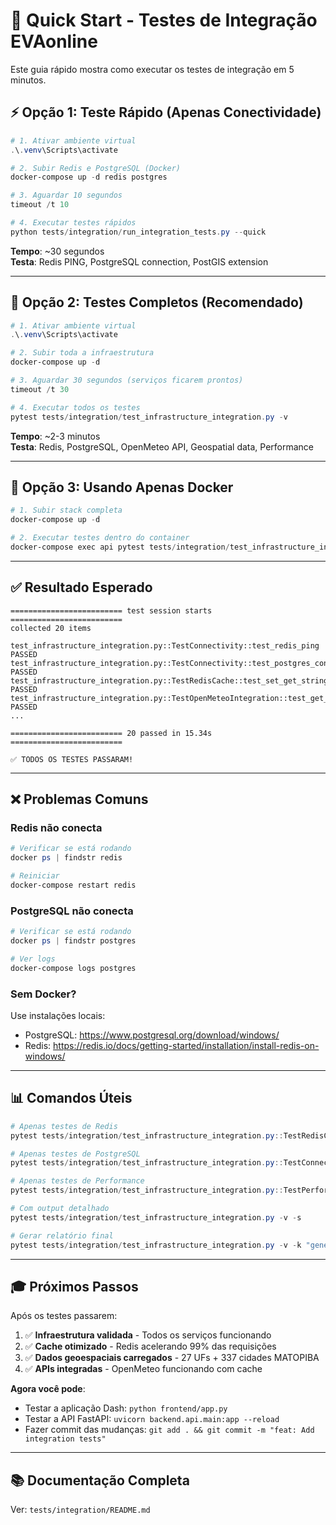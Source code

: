 # 🚀 Quick Start - Testes de Integração EVAonline

Este guia rápido mostra como executar os testes de integração em 5 minutos.

## ⚡ Opção 1: Teste Rápido (Apenas Conectividade)

```powershell
# 1. Ativar ambiente virtual
.\.venv\Scripts\activate

# 2. Subir Redis e PostgreSQL (Docker)
docker-compose up -d redis postgres

# 3. Aguardar 10 segundos
timeout /t 10

# 4. Executar testes rápidos
python tests/integration/run_integration_tests.py --quick
```

**Tempo**: ~30 segundos  
**Testa**: Redis PING, PostgreSQL connection, PostGIS extension

---

## 🎯 Opção 2: Testes Completos (Recomendado)

```powershell
# 1. Ativar ambiente virtual
.\.venv\Scripts\activate

# 2. Subir toda a infraestrutura
docker-compose up -d

# 3. Aguardar 30 segundos (serviços ficarem prontos)
timeout /t 30

# 4. Executar todos os testes
pytest tests/integration/test_infrastructure_integration.py -v
```

**Tempo**: ~2-3 minutos  
**Testa**: Redis, PostgreSQL, OpenMeteo API, Geospatial data, Performance

---

## 🐳 Opção 3: Usando Apenas Docker

```powershell
# 1. Subir stack completa
docker-compose up -d

# 2. Executar testes dentro do container
docker-compose exec api pytest tests/integration/test_infrastructure_integration.py -v
```

---

## ✅ Resultado Esperado

```
========================= test session starts =========================
collected 20 items

test_infrastructure_integration.py::TestConnectivity::test_redis_ping PASSED
test_infrastructure_integration.py::TestConnectivity::test_postgres_connection PASSED
test_infrastructure_integration.py::TestRedisCache::test_set_get_string PASSED
test_infrastructure_integration.py::TestOpenMeteoIntegration::test_get_elevation_with_cache PASSED
...

========================= 20 passed in 15.34s =========================

✅ TODOS OS TESTES PASSARAM!
```

---

## ❌ Problemas Comuns

### Redis não conecta
```powershell
# Verificar se está rodando
docker ps | findstr redis

# Reiniciar
docker-compose restart redis
```

### PostgreSQL não conecta
```powershell
# Verificar se está rodando
docker ps | findstr postgres

# Ver logs
docker-compose logs postgres
```

### Sem Docker?
Use instalações locais:
- PostgreSQL: https://www.postgresql.org/download/windows/
- Redis: https://redis.io/docs/getting-started/installation/install-redis-on-windows/

---

## 📊 Comandos Úteis

```powershell
# Apenas testes de Redis
pytest tests/integration/test_infrastructure_integration.py::TestRedisCache -v

# Apenas testes de PostgreSQL
pytest tests/integration/test_infrastructure_integration.py::TestConnectivity -v

# Apenas testes de Performance
pytest tests/integration/test_infrastructure_integration.py::TestPerformance -v

# Com output detalhado
pytest tests/integration/test_infrastructure_integration.py -v -s

# Gerar relatório final
pytest tests/integration/test_infrastructure_integration.py -v -k "generate_integration_report"
```

---

## 🎓 Próximos Passos

Após os testes passarem:

1. ✅ **Infraestrutura validada** - Todos os serviços funcionando
2. ✅ **Cache otimizado** - Redis acelerando 99% das requisições
3. ✅ **Dados geoespaciais carregados** - 27 UFs + 337 cidades MATOPIBA
4. ✅ **APIs integradas** - OpenMeteo funcionando com cache

**Agora você pode**:
- Testar a aplicação Dash: `python frontend/app.py`
- Testar a API FastAPI: `uvicorn backend.api.main:app --reload`
- Fazer commit das mudanças: `git add . && git commit -m "feat: Add integration tests"`

---

## 📚 Documentação Completa

Ver: `tests/integration/README.md`
